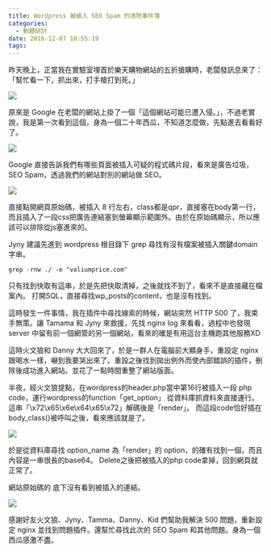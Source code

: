 ```yaml
---
title: Wordpress 被植入 SEO Spam 的清除事件簿
categories:
  - 軟體研討
date: 2016-12-07 10:55:19
tags:
---
```


昨天晚上，正當我在實驗室埋首於樂天購物網站的五折搶購時，老闆發訊息來了：「幫忙看一下，抓出來，打手槍打到死。」

![](https://imgur.com/6Uh2Mci.jpg)

原來是 Google 在老闆的網站上掛了一個「這個網站可能已遭入侵。」，不過老實說，我是第一次看到這個，身為一個二十年西瓜，不知道怎麼做，先點進去看看好了。

![](https://imgur.com/xB6mA7S.jpg)

Google 直接告訴我們有哪些頁面被插入可疑的程式碼片段，看來是廣告垃圾，SEO Spam，透過我們的網站對別的網站做 SEO。

![](https://imgur.com/cbCp8Vv.jpg)

直接點開網頁原始碼，被插入 8 行左右，class都是qpr，直接塞在body第一行，而且插入了一段css把廣告連結塞到螢幕顯示範圍外。由於在原始碼顯示，所以應該可以排除從js塞進來的。

Jyny 建議先進到 wordpress 根目錄下 grep 尋找有沒有檔案被插入關鍵domain字串。

```Console=
grep -rnw ./ -e "valiumprice.com"
```

只有找到快取有這串，於是先把快取清掉，之後就找不到了，看來不是直接藏在檔案內。
打開SQL，直接尋找wp_posts的content，也是沒有找到。

這時發生一件事情，我在插件中尋找線索的時候，網站突然 HTTP 500 了，我束手無策。讓 Tamama 和 Jyny 來救援，先找 nginx log 來看看，過程中也發現 server 中留有前一個網管的另一個網站，看來的確是有用這台主機跑其他服務XD

這時火文狼和 Danny 大大回來了，於是一群人在電腦前大顯身手，重設定 nginx 跟喝水一樣，嚇到我要哭出來了。重設之後找到拋出例外而使內部錯誤的插件，刪除後成功進入網站。並花了一點時間重整了網站版面。

半夜，經火文狼提點，在wordpress的header.php當中第16行被插入一段 php code，運行wordpress的function「get_option」
從資料庫抓資料來直接運行。這串「\x72\x65\x6e\x64\x65\x72」解碼後是「render」。
而這段code恰好插在body_class()被呼叫之後，看來應該就是了。

![](https://imgur.com/8qkEGnA.jpg)

於是從資料庫尋找 option_name 為「render」的 option，的確有找到一個，而且內容是一串很長的base64。
Delete之後把被插入的php code拿掉，回到網頁就正常了。

網站原始碼的 <body> 底下沒有看到被插入的連結。

![](https://imgur.com/0c8hWi0.jpg)

感謝好友火文狼、Jyny、Tamma、Danny、Kid 們幫助我解決 500 問題，重新設定 nginx 並找到問題插件。還幫忙尋找此次的 SEO Spam 和其他問題。身為一個西瓜感激不盡。